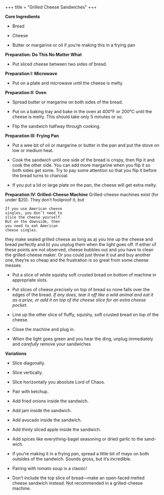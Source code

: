+++
title = "Grilled Cheese Sandwiches"
+++

**Core Ingredients**
- Bread

- Cheese

- Butter or margarine or oil if you’re making
this in a frying pan

**Preparation: Do This No Matter What**
- Put sliced cheese between two sides of bread.

**Preparation I: Microwave**
- Put on a plate and microwave until the cheese is melty.

**Preparation II: Oven**
- Spread butter or margarine on both sides of the bread.

- Put on a baking tray and bake in the oven at 400°F or 200°C until the
cheese is melty. This should take only 5 minutes or so.

- Flip the sandwich halfway through cooking.

**Preparation III: Frying Pan**
- Put a wee bit of oil or margarine or butter in the pan and put the stove
on low or medium heat.

- Cook the sandwich until one side of the bread is crispy, then flip it and
cook the other side. You can add more margarine when you flip it so
both sides get some. Try to pay some attention so that you flip it before
the bread turns to charcoal.

- If you put a lid or large plate on the pan, the cheese will get extra melty.

**Preparation IV: Grilled-Cheese Machine**
Grilled-cheese machines exist (for under $20). They don’t foolproof it, but

```
If you use American cheese
singles, you don’t need to
slice the cheese yourself.
But on the downside, then
you need to eat American
cheese singles.
```


they make sealed grilled cheese as long as a) you line up the cheese and
bread perfectly and b) you unplug them when the light goes off. If either of
these points are not observed, cheese bubbles out and you have to clean the
grilled-cheese maker. Or you could just throw it out and buy another one,
they’re so cheap and the frustration is so great from some cheese messes.

- Put a slice of white squishy soft crusted bread on bottom of machine in
appropriate slots.

- Put slices of cheese precisely on top of bread so none falls over the edges
of the bread. _If any does, tear it off like a wild animal and eat it as a prize, or
add it on top of the cheese slice for an extra cheese pocket._

- Line up the other slice of fluffy, squishy, soft crusted bread on top of the
cheese.

- Close the machine and plug in.

- When the light goes green and you hear the ding, unplug immediately
and _carefully_ remove your sandwiches

**Variations**
- Slice diagonally.

- Slice vertically.

- Slice horizontally you absolute Lord of Chaos.

- Pair with ketchup.

- Add fried onions inside the sandwich.

- Add jam inside the sandwich.

- Add avocado inside the sandwich.

- Add thinly sliced apple inside the sandwich.

- Add spices like everything-bagel seasoning or dried garlic to the sand-
wich.

- If you’re making it in a frying pan, spread a little bit of mayo on both
outsides of the sandwich. Sounds gross, but it’s incredible.

- Pairing with tomato soup is a classic!

- Don’t include the top slice of bread—make an open-faced melted cheese
sandwich instead. Not recommended in a grilled-cheese machine.
